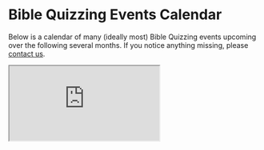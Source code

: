 <!--% hide_header_photo -->

# Bible Quizzing Events Calendar

Below is a calendar of many (ideally most) Bible Quizzing events upcoming over
the following several months. If you notice anything missing, please
<a href="contact@pnwquizzing.org">contact us</a>.

<iframe
    src="https://calendar.google.com/calendar/embed?&wkst=1&bgcolor=%23ffffff&ctz=America%2FLos_Angeles&showTitle=0&showTabs=1&showCalendars=0&showNav=1&showDate=1&src=YmFhMnNsbGlxbWc1ZW5iZ3JzY3I5dDJtM29AZ3JvdXAuY2FsZW5kYXIuZ29vZ2xlLmNvbQ&color=%23D50000"
    class="google_drive"></iframe>

